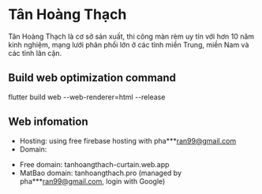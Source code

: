 # Tân Hoàng Thạch

Tân Hoàng Thạch là cơ sở sản xuất, thi công màn rèm uy tín với hơn 10 năm kinh nghiệm, mạng lưới phân phối lớn ở các tỉnh miền Trung, miền Nam và các tỉnh lân cận.

## Build web optimization command

flutter build web --web-renderer=html --release

## Web infomation

- Hosting: using free firebase hosting with pha***ran99@gmail.com
- Domain: 
 + Free domain: tanhoangthach-curtain.web.app
 + MatBao domain: tanhoangthach.pro (managed by pha***ran99@gmail.com, login with Google)